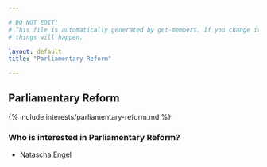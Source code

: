 ```yaml
---

# DO NOT EDIT!
# This file is automatically generated by get-members. If you change it, bad
# things will happen.

layout: default
title: "Parliamentary Reform"

---
```


## Parliamentary Reform

{% include interests/parliamentary-reform.md %}

### Who is interested in Parliamentary Reform?


* [Natascha Engel](/members/natascha-engel.html)
